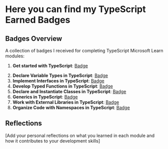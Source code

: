# Here you can find my TypeScript Earned Badges 

## Badges Overview

A collection of badges I received for completing TypeScript Microsoft Learn modules:

1) **Get started with TypeScript**: [Badge](https://learn.microsoft.com/en-us/users/ivandok13-9417/achievements/k5v87aeb)
2. **Declare Variable Types in TypeScript**: [Badge](https://learn.microsoft.com/api/achievements/share/en-us/ValeryDluski/HYTXXB38?sharingId=10189BC4D7E76BC1)
3. **Implement Interfaces in TypeScript**: [Badge](badge-link)
4. **Develop Typed Functions in TypeScript**: [Badge](badge-link)
5. **Declare and Instantiate Classes in TypeScript**: [Badge](badge-link)
6. **Generics in TypeScript**: [Badge](badge-link)
7. **Work with External Libraries in TypeScript**: [Badge](badge-link)
8. **Organize Code with Namespaces in TypeScript**: [Badge](badge-link)

## Reflections

[Add your personal reflections on what you learned in each module and how it contributes to your development skills]
